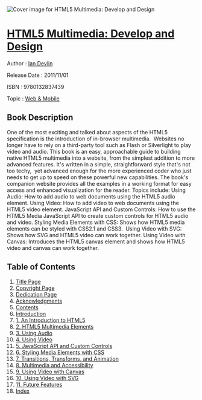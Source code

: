 ![Cover image for HTML5 Multimedia: Develop and Design](https://imgdetail.ebookreading.net/cover/cover/web_mobile/EB9780132837439.jpg)

[HTML5 Multimedia: Develop and Design](https://ebookreading.net/view/book/HTML5+Multimedia%3A+Develop+and+Design-EB9780132837439_1.html "HTML5 Multimedia: Develop and Design")
====================================================================================================================

Author : [Ian Devlin](https://ebookreading.net/search/author/Ian+Devlin)

Release Date : 2011/11/01

ISBN : 9780132837439

Topic : [Web & Mobile](https://ebookreading.net/search/category/web-mobile)

Book Description
-----------------

One of the most exciting and talked about aspects of the HTML5 specification is the introduction of in-browser multimedia.  Websites no longer have to rely on a third-party tool such as Flash or Silverlight to play video and audio. This book is an easy, approachable guide to building native HTML5 multimedia into a website, from the simplest addition to more advanced features. It's written in a simple, straightforward style that's not too techy,  yet advanced enough for the more experienced coder who just needs to get up to speed on these powerful new capabilities. The book's companion website provides all the examples in a working format for easy access and enhanced visualization for the reader.
Topics include:
Using Audio: How to add audio to web documents using the HTML5 audio element.
Using Video: How to add video to web documents using the HTML5 video element.
JavaScript API and Custom Controls: How to use the HTML5 Media JavaScript API to create custom controls for HTML5 audio and video.
Styling Media Elements with CSS: Shows how HTML5 media elements can be styled with CSS2.1 and CSS3.
 Using Video with SVG: Shows how SVG and HTML5 video can work together.
Using Video with Canvas: Introduces the HTML5 canvas element and shows how HTML5 video and canvas can work together.
              
Table of Contents
-----------------

1. [Title Page](https://ebookreading.net/view/book/HTML5+Multimedia%3A+Develop+and+Design-EB9780132837439_2.html)
1. [Copyright Page](https://ebookreading.net/view/book/HTML5+Multimedia%3A+Develop+and+Design-EB9780132837439_3.html)
1. [Dedication Page](https://ebookreading.net/view/book/HTML5+Multimedia%3A+Develop+and+Design-EB9780132837439_4.html)
1. [Acknowledgments](https://ebookreading.net/view/book/HTML5+Multimedia%3A+Develop+and+Design-EB9780132837439_5.html)
1. [Contents](https://ebookreading.net/view/book/HTML5+Multimedia%3A+Develop+and+Design-EB9780132837439_6.html)
1. [Introduction](https://ebookreading.net/view/book/HTML5+Multimedia%3A+Develop+and+Design-EB9780132837439_8.html)
1. [1. An Introduction to HTML5](https://ebookreading.net/view/book/HTML5+Multimedia%3A+Develop+and+Design-EB9780132837439_0.html)
1. [2. HTML5 Multimedia Elements](https://ebookreading.net/view/book/HTML5+Multimedia%3A+Develop+and+Design-EB9780132837439_9.html)
1. [3. Using Audio](https://ebookreading.net/view/book/HTML5+Multimedia%3A+Develop+and+Design-EB9780132837439_10.html)
1. [4. Using Video](https://ebookreading.net/view/book/HTML5+Multimedia%3A+Develop+and+Design-EB9780132837439_11.html)
1. [5. JavaScript API and Custom Controls](https://ebookreading.net/view/book/HTML5+Multimedia%3A+Develop+and+Design-EB9780132837439_12.html)
1. [6. Styling Media Elements with CSS](https://ebookreading.net/view/book/HTML5+Multimedia%3A+Develop+and+Design-EB9780132837439_13.html)
1. [7. Transitions, Transforms, and Animation](https://ebookreading.net/view/book/HTML5+Multimedia%3A+Develop+and+Design-EB9780132837439_14.html)
1. [8. Multimedia and Accessibility](https://ebookreading.net/view/book/HTML5+Multimedia%3A+Develop+and+Design-EB9780132837439_15.html)
1. [9. Using Video with Canvas](https://ebookreading.net/view/book/HTML5+Multimedia%3A+Develop+and+Design-EB9780132837439_17.html)
1. [10. Using Video with SVG](https://ebookreading.net/view/book/HTML5+Multimedia%3A+Develop+and+Design-EB9780132837439_18.html)
1. [11. Future Features](https://ebookreading.net/view/book/HTML5+Multimedia%3A+Develop+and+Design-EB9780132837439_0.html)
1. [Index](https://ebookreading.net/view/book/HTML5+Multimedia%3A+Develop+and+Design-EB9780132837439_19.html)
